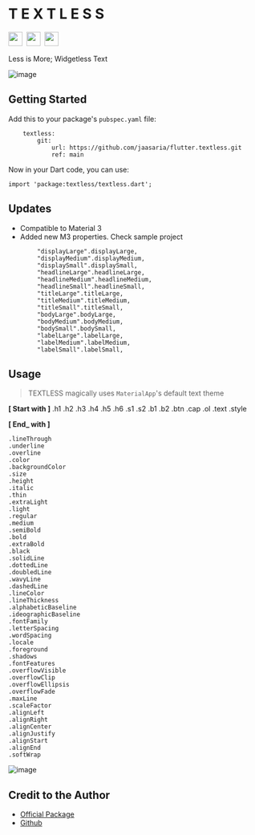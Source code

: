 # T E X T L E S S

<img src="https://forthebadge.com/images/badges/built-with-love.svg" height="28px" />&nbsp;&nbsp;<img src="https://img.shields.io/badge/license-MIT-green?style=for-the-badge" height="28px" />&nbsp;&nbsp;<a href="https://pub.dev/packages/textless"><img src="https://img.shields.io/pub/v/textless.svg?style=for-the-badge" height="28px" /></a>

Less is More; Widgetless Text

![image](https://user-images.githubusercontent.com/13378059/111702722-ac694d00-8877-11eb-8249-6b6c7c11520f.png)

## Getting Started

Add this to your package's `pubspec.yaml` file:

```
    textless:
        git:
            url: https://github.com/jaasaria/flutter.textless.git
            ref: main
```

Now in your Dart code, you can use:
```
import 'package:textless/textless.dart';
```

## Updates

- Compatible to Material 3
- Added new M3 properties. Check sample project

```
        "displayLarge".displayLarge,
        "displayMedium".displayMedium,
        "displaySmall".displaySmall,
        "headlineLarge".headlineLarge,
        "headlineMedium".headlineMedium,
        "headlineSmall".headlineSmall,
        "titleLarge".titleLarge,
        "titleMedium".titleMedium,
        "titleSmall".titleSmall,
        "bodyLarge".bodyLarge,
        "bodyMedium".bodyMedium,
        "bodySmall".bodySmall,
        "labelLarge".labelLarge,
        "labelMedium".labelMedium,
        "labelSmall".labelSmall,
```



## Usage
> TEXTLESS magically uses `MaterialApp`'s default text theme

**[ Start with ]**  .h1 .h2 .h3 .h4 .h5 .h6 .s1 .s2 .b1 .b2 .btn .cap .ol .text .style

**[ End_ with ]**

```
.lineThrough
.underline
.overline
.color
.backgroundColor
.size
.height
.italic
.thin
.extraLight
.light
.regular
.medium
.semiBold
.bold
.extraBold
.black
.solidLine
.dottedLine
.doubledLine
.wavyLine
.dashedLine
.lineColor
.lineThickness
.alphabeticBaseline
.ideographicBaseline
.fontFamily
.letterSpacing
.wordSpacing
.locale
.foreground
.shadows
.fontFeatures
.overflowVisible
.overflowClip
.overflowEllipsis
.overflowFade
.maxLine
.scaleFactor
.alignLeft
.alignRight
.alignCenter
.alignJustify
.alignStart
.alignEnd
.softWrap

```

![image](https://user-images.githubusercontent.com/13378059/111704389-02d78b00-887a-11eb-9a61-686b15ba1a13.png)



## Credit to the Author

- [Official Package](https://pub.dev/packages/textless)
- [Github](https://github.com/sooxt98/textless)